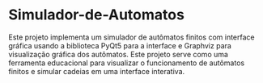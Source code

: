 # Simulador-de-Automatos
Este projeto implementa um simulador de autômatos finitos com interface gráfica usando a biblioteca PyQt5 para a interface e Graphviz para visualização gráfica dos autômatos. Este projeto serve como uma ferramenta educacional para visualizar o funcionamento de autômatos finitos e simular cadeias em uma interface interativa.
